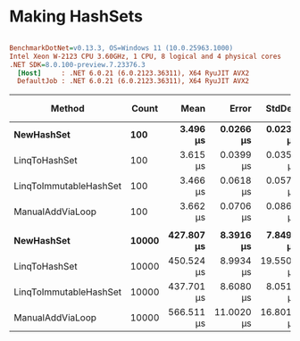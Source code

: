 # Making HashSets

``` ini

BenchmarkDotNet=v0.13.3, OS=Windows 11 (10.0.25963.1000)
Intel Xeon W-2123 CPU 3.60GHz, 1 CPU, 8 logical and 4 physical cores
.NET SDK=8.0.100-preview.7.23376.3
  [Host]     : .NET 6.0.21 (6.0.2123.36311), X64 RyuJIT AVX2
  DefaultJob : .NET 6.0.21 (6.0.2123.36311), X64 RyuJIT AVX2


```
|                 Method | Count |       Mean |      Error |     StdDev | Ratio | RatioSD |     Gen0 |     Gen1 |     Gen2 | Allocated | Alloc Ratio |
|----------------------- |------ |-----------:|-----------:|-----------:|------:|--------:|---------:|---------:|---------:|----------:|------------:|
|             **NewHashSet** |   **100** |   **3.496 μs** |  **0.0266 μs** |  **0.0236 μs** |  **1.00** |    **0.00** |   **0.5302** |        **-** |        **-** |   **2.24 KB** |        **1.00** |
|          LinqToHashSet |   100 |   3.615 μs |  0.0399 μs |  0.0354 μs |  1.03 |    0.01 |   0.5302 |        - |        - |   2.24 KB |        1.00 |
| LinqToImmutableHashSet |   100 |   3.466 μs |  0.0618 μs |  0.0578 μs |  0.99 |    0.02 |   0.5302 |        - |        - |   2.24 KB |        1.00 |
|       ManualAddViaLoop |   100 |   3.662 μs |  0.0706 μs |  0.0867 μs |  1.05 |    0.03 |   1.7090 |        - |        - |    7.2 KB |        3.21 |
|                        |       |            |            |            |       |         |          |          |          |           |             |
|             **NewHashSet** | **10000** | **427.807 μs** |  **8.3916 μs** |  **7.8495 μs** |  **1.00** |    **0.00** |  **49.8047** |  **49.8047** |  **49.8047** | **197.49 KB** |        **1.00** |
|          LinqToHashSet | 10000 | 450.524 μs |  8.9934 μs | 19.5509 μs |  1.10 |    0.05 |  49.8047 |  49.8047 |  49.8047 | 197.49 KB |        1.00 |
| LinqToImmutableHashSet | 10000 | 437.701 μs |  8.6080 μs |  8.0519 μs |  1.02 |    0.02 |  49.8047 |  49.8047 |  49.8047 |  197.5 KB |        1.00 |
|       ManualAddViaLoop | 10000 | 566.511 μs | 11.0020 μs | 16.8012 μs |  1.31 |    0.06 | 124.0234 | 124.0234 | 124.0234 | 657.31 KB |        3.33 |
